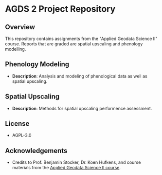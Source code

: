 # AGDS 2 Project Repository

## Overview
This repository contains assignments from the "Applied Geodata Science II" course. 
Reports that are graded are spatial upscaling and phenology modelling.

## Phenology Modeling
- **Description**: Analysis and modeling of phenological data as well as spatial upscaling.


## Spatial Upscaling
- **Description**: Methods for spatial upscaling performence assessment.



## License
- AGPL-3.0

## Acknowledgements
- Credits to Prof. Benjamin Stocker, Dr. Koen Hufkens, and course materials from the [Applied Geodata Science II course](https://geco-bern.github.io/agds2_course/).
